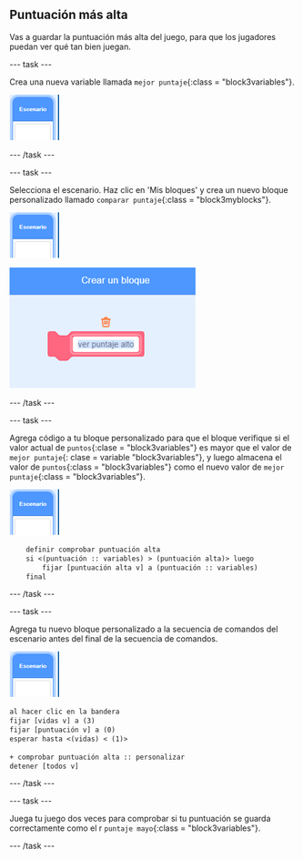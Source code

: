 ## Puntuación más alta

Vas a guardar la puntuación más alta del juego, para que los jugadores puedan ver qué tan bien juegan.

\--- task \---

Crea una nueva variable llamada `mejor puntaje`{:class = "block3variables"}.

![Objeto escenario](images/stage-sprite.png)

\--- /task \---

\--- task \---

Selecciona el escenario. Haz clic en 'Mis bloques' y crea un nuevo bloque personalizado llamado `comparar puntaje`{:class = "block3myblocks"}.

![Objeto escenario](images/stage-sprite.png)

![captura de pantalla](images/dots-custom-1.png)

\--- /task \---

\--- task \---

Agrega código a tu bloque personalizado para que el bloque verifique si el valor actual de `puntos`{:clase = "block3variables"} es mayor que el valor de `mejor puntaje`{: clase = variable "block3variables"}, y luego almacena el valor de `puntos`{:class = "block3variables"} como el nuevo valor de `mejor puntaje`{:class = "block3variables"}.

![Objeto escenario](images/stage-sprite.png)

```blocks3
    definir comprobar puntuación alta
    si <(puntuación :: variables) > (puntuación alta)> luego
        fijar [puntuación alta v] a (puntuación :: variables)
    final
```

\--- /task \---

\--- task \---

Agrega tu nuevo bloque personalizado a la secuencia de comandos del escenario antes del final de la secuencia de comandos.

![Objeto escenario](images/stage-sprite.png)

```blocks3
al hacer clic en la bandera
fijar [vidas v] a (3)
fijar [puntuación v] a (0)
esperar hasta <(vidas) < (1)>

+ comprobar puntuación alta :: personalizar
detener [todos v]
```

\--- /task \---

\--- task \---

Juega tu juego dos veces para comprobar si tu puntuación se guarda correctamente como el r `puntaje mayo`{:class = "block3variables"}.

\--- /task \---